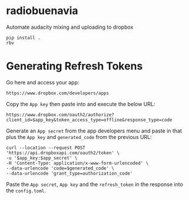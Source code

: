 # radiobuenavia
Automate audacity mixing and uploading to dropbox

```
pip install .
rbv
```

# Generating Refresh Tokens

Go here and access your app:
```
https://www.dropbox.com/developers/apps
```

Copy the `App key` then paste into and execute the below URL:

```
https://www.dropbox.com/oauth2/authorize?client_id=$app_key&token_access_type=offline&response_type=code
```

Generate an `App secret` from the app developers menu and paste in that plus the `App key` and `generated_code` from the previous URL:
```
curl --location --request POST 'https://api.dropboxapi.com/oauth2/token' \
-u '$app_key:$app_secret' \
-H 'Content-Type: application/x-www-form-urlencoded' \
--data-urlencode 'code=$generated_code' \
--data-urlencode 'grant_type=authorization_code'
```

Paste the `App secret`, `App key` and the `refresh_token` in the response into the `config.toml`.
